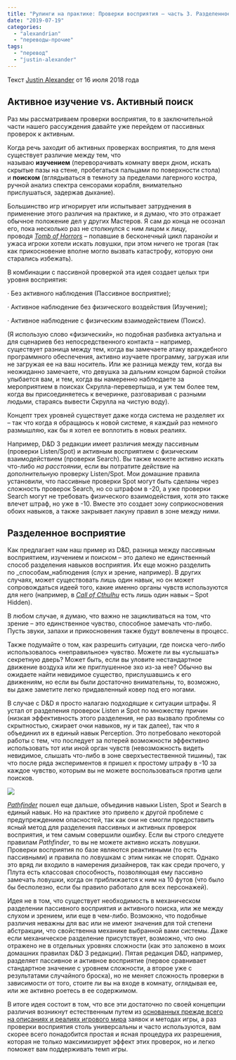 ```yaml
---
title: "Рулинги на практике: Проверки восприятия — часть 3. Разделенное восприятие"
date: "2019-07-19"
categories: 
  - "alexandrian"
  - "переводы-прочие"
tags: 
  - "перевод"
  - "justin-alexander"
---
```


  
Текст [Justin Alexander](https://vk.com/away.php?to=https://thealexandrian.net/about&cc_key=) от 16 июля 2018 года

## **Активное изучение vs. Активный поиск**

Раз мы рассматриваем проверки восприятия, то в заключительной части нашего рассуждения давайте уже перейдем от пассивных проверок к активным.

Когда речь заходит об активных проверках восприятия, то для меня существует различие между тем, что называю **изучением** (переворачивать комнату вверх дном, искать скрытые пазы на стене, пробегаться пальцами по поверхности стола) и **поиском** (вглядываться в темноту за пределами лагерного костра, ручной анализ спектра сенсорами корабля, внимательно прислушаться, задержав дыхание).

Большинство игр игнорирует или испытывает затруднения в применение этого различия на практике, и я думаю, что это отражает обычное положение дел у других Мастеров. Я сам до конца не осознал его, пока несколько раз не столкнулся с ним лицом к лицу, проводя _[Tomb of Horrors](https://vk.com/away.php?to=https%3A%2F%2Fthealexandrian.net%2Fwordpress%2F237%2Froleplaying-games%2Fthe-tomb-of-horrors&cc_key=)_ – попавшие в бесконечный цикл паранойи и ужаса игроки хотели искать ловушки, при этом ничего не трогая (так как прикосновение вполне могло вызвать катастрофу, которую они старались избежать).

В комбинации с пассивной проверкой эта идея создает целых три уровня восприятия:

· Без активного наблюдения (Пассивное восприятие);

· Активное наблюдение без физического воздействия (Изучение);

· Активное наблюдение с физическим взаимодействием (Поиск).

(Я использую слово «физический», но подобная разбивка актуальна и для сценариев без непосредственного контакта – например, существует разница между тем, когда вы замечаете атаку враждебного программного обеспечения, активно изучаете программу, загружая или не загружая ее на ваш носитель. Или же разница между тем, когда вы неожиданно замечаете, что девушка за дальним концом барной стойки улыбается вам, и тем, когда вы намеренно наблюдаете за мероприятием в поисках Скрулла-перевертыша, и уж тем более тем, когда вы присоединяетесь к вечеринке, разговаривая с разными людьми, стараясь вывести Скрулла на чистую воду).

Концепт трех уровней существует даже когда система не разделяет их – так что когда я обращаюсь к новой системе, я каждый раз немного размышляю, как бы я хотел ее воплотить в новых реалиях.

Например, D&D 3 редакции имеет различия между пассивным (проверки Listen/Spot) и активным восприятием с физическим взаимодействием (проверки Search). Вы также можете активно искать что-либо _на расстоянии_, если вы потратите действие на дополнительную проверку Listen/Spot. Мои домашние правила установили, что пассивные проверки Spot могут быть сделаны через сложность проверок Search, но со штрафом в -20, а уже проверки Search могут не требовать физического взаимодействия, хотя это также влечет штраф, но уже в -10. Вместе это создает зону соприкосновения обоих навыков, а также закрывает лакуну правил в зоне между ними.

## **Разделенное восприятие**

Как предлагает нам наш пример из D&D, разница между пассивным восприятием, изучением и поиском – это далеко не единственный способ разделения навыков восприятия. Их еще можно разделить по _способам_наблюдения (слух и зрение, например). В других случаях, может существовать лишь один навык, но он может сопровождаться идеей того, какие именно органы чувств используются для него (например, в _[Call of Cthulhu](https://vk.com/away.php?to=https%3A%2F%2Fthealexandrian.net%2Fwordpress%2F39221%2Froleplaying-games%2Fcall-of-cthulhu-5th-edition-revised-system-cheat-sheet&cc_key=)_ есть лишь один навык – Spot Hidden).

В любом случае, я думаю, что важно не зацикливаться на том, что зрение – это единственное чувство, способное замечать что-либо. Пусть звуки, запахи и прикосновения также будут вовлечены в процесс.

Также подумайте о том, как разрешить ситуации, где поиска чего-либо использовалось «неправильное» чувство. Можете ли вы «услышать» секретную дверь? Может быть, если вы уловите нестандартное движение воздуха или же приглушенное эхо из-за нее? Обычно вы ожидаете найти невидимое существо, прислушавшись к его движениям, но если вы были достаточно внимательны, то, возможно, вы даже заметите легко придавленный ковер под его ногами.

В случае с D&D я просто налагаю подходящие к ситуации штрафы. Я устал от разделения проверок Listen и Spot по множеству причин (низкая эффективность этого разделения, не раз вызвало проблемы со скрытностью, сжирает очки навыков, ну и так далее), так что я объединил их в единый навык Perception. Это потребовало некоторой работы с тем, что последует за потерей возможности эффективно использовать тот или иной орган чувств (невозможность видеть невидимое, слышать что-либо в зоне сверхъестественной тишины), так что после ряда экспериментов я пришел к простому штрафу в -10 за каждое чувство, которым вы не можете воспользоваться против цели поисков.

![](images/a78_795yVAA.jpg)

_[Pathfinder](https://vk.com/away.php?to=http%3A%2F%2Fwww.amazon.com%2Fexec%2Fobidos%2FASIN%2F1601251505%2Fdigitalcomi0a-20&cc_key=)_ пошел еще дальше, объединив навыки Listen, Spot и Search в единый навык. Но на практике это привело к другой проблеме с предупреждением опасностей, так как они не смогли предоставить ясный метод для разделения пассивных и активных проверок восприятия, и тем самым совершили ошибку. Если вы строго следуете правилам _Pathfinder_, то вы не можете активно искать ловушки. Проверки восприятия по базе являются реактивными (то есть пассивными) и правила по ловушкам с этим никак не спорят. Однако это вряд ли входило в намерения дизайнеров, так как среди прочего, у Плута есть классовая способность, позволяющая ему пассивно замечать ловушки, когда он приближается к ним на 10 футов (что было бы бесполезно, если бы правило работало для всех персонажей).

Идея не в том, что существует необходимость в механическом разделении пассивного восприятия и активного поиска, или же между слухом и зрением, или еще в чем-либо. Возможно, что подобные различия неважны для вас или не имеют значения для той степени абстракции, что свойственна механике выбранной вами системы. Даже если механическое разделение присутствует, возможно, что оно отражено не в отдельных уровнях сложности (как это заложено в моих домашних правилах D&D 3 редакции). Пятая редакция D&D, например, разделяет пассивное и активное восприятие (первое сравнивает стандартное значение с уровнем сложности, а второе уже с результатами случайного броска), но не меняет сложность проверки в зависимости от того, стоите ли вы на входе в комнату, оглядывая ее, или же активно роетесь в ее содержимом.

В итоге идея состоит в том, что все эти достаточно по своей концепции различия возникнут естественным путем из [основанных прежде всего на описаниях и реалиях игрового мира](https://vk.com/away.php?to=https%3A%2F%2Fthealexandrian.net%2Fwordpress%2F37976%2Froleplaying-games%2Fart-of-rulings-part-3-the-fiction-mechanics-cycle&cc_key=) заявок и методах игры, а раз проверки восприятия столь универсальны и часто используются, вам скорее всего понадобится простая и ясная процедура их разрешения, которая не только максимизирует эффект этих проверок, но и легко поможет вам поддерживать темп игры.
